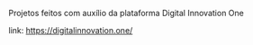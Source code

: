 Projetos feitos com auxílio da plataforma Digital Innovation One

link: https://digitalinnovation.one/
